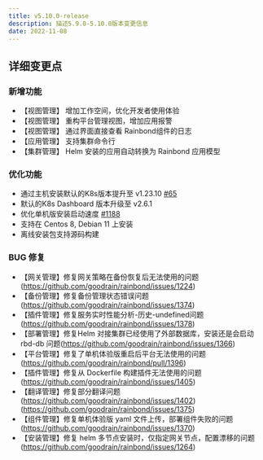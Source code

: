 ```yaml
---
title: v5.10.0-release
description: 描述5.9.0-5.10.0版本变更信息
date: 2022-11-08
---
```


## 详细变更点

### 新增功能

- 【视图管理】 增加工作空间，优化开发者使用体验
- 【视图管理】 重构平台管理视图，增加应用报警
- 【视图管理】 通过界面直接查看 Rainbond组件的日志
- 【应用管理】 支持集群命令行
- 【集群管理】 Helm 安装的应用自动转换为 Rainbond 应用模型

### 优化功能

- 通过主机安装默认的K8s版本提升至 v1.23.10 [#65](https://github.com/goodrain/cloud-adaptor/pull/65)
- 默认的K8s Dashboard 版本升级至 v2.6.1
- 优化单机版安装启动速度 [#1188](https://github.com/goodrain/rainbond-console/pull/1188)
- 支持在 Centos 8, Debian 11 上安装
- 离线安装包支持源码构建

### BUG 修复

- 【网关管理】修复网关策略在备份恢复后无法使用的问题(https://github.com/goodrain/rainbond/issues/1224)
- 【备份管理】修复备份管理状态错误问题(https://github.com/goodrain/rainbond/issues/1374)
- 【插件管理】修复服务实时性能分析-历史-undefined问题(https://github.com/goodrain/rainbond/issues/1378)
- 【部署管理】修复Helm 对接集群已经使用了外部数据库，安装还是会启动 rbd-db 问题(https://github.com/goodrain/rainbond/issues/1366)
- 【平台管理】修复了单机体验版重启后平台无法使用的问题(https://github.com/goodrain/rainbond/pull/1396)
- 【插件管理】修复从 Dockerfile 构建插件无法使用的问题(https://github.com/goodrain/rainbond/issues/1405)
- 【翻译管理】修复部分翻译问题(https://github.com/goodrain/rainbond/issues/1402)(https://github.com/goodrain/rainbond/issues/1375)
- 【组件管理】修复单机体验版 yaml 文件上传，部署组件失败的问题(https://github.com/goodrain/rainbond/issues/1370)
- 【安装管理】修复 helm 多节点安装时，仅指定网关节点，配置漂移的问题(https://github.com/goodrain/rainbond/issues/1264)
